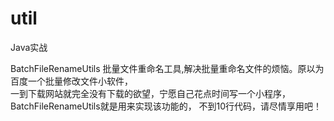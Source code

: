 # util
Java实战

BatchFileRenameUtils 批量文件重命名工具,解决批量重命名文件的烦恼。原以为百度一个批量修改文件小软件，  
一到下载网站就完全没有下载的欲望，宁愿自己花点时间写一个小程序，BatchFileRenameUtils就是用来实现该功能的，
不到10行代码，请尽情享用吧！
